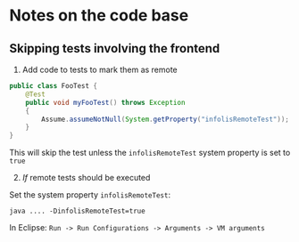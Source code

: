 # Notes on the code base


## Skipping tests involving the frontend

1) Add code to tests to mark them as remote

```java
public class FooTest {
    @Test
    public void myFooTest() throws Exception
    {
        Assume.assumeNotNull(System.getProperty("infolisRemoteTest"));
    }
}
```

This will skip the test unless the `infolisRemoteTest` system property is set to `true`

2) *If* remote tests should be executed

Set the system property `infolisRemoteTest`:

`java .... -DinfolisRemoteTest=true`

In Eclipse: `Run -> Run Configurations -> Arguments -> VM arguments`
